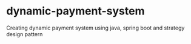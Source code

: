 # dynamic-payment-system
Creating dynamic payment system using java, spring boot and strategy design pattern
